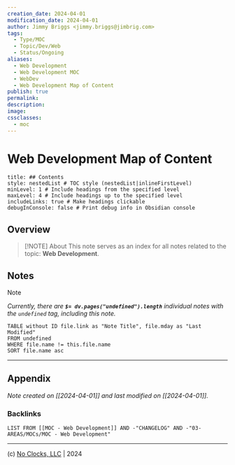 ```yaml
---
creation_date: 2024-04-01
modification_date: 2024-04-01
author: Jimmy Briggs <jimmy.briggs@jimbrig.com>
tags:
  - Type/MOC
  - Topic/Dev/Web
  - Status/Ongoing
aliases:
  - Web Development
  - Web Development MOC
  - WebDev
  - Web Development Map of Content
publish: true
permalink:
description:
image:
cssclasses:
  - moc
---
```


# Web Development Map of Content

```table-of-contents
title: ## Contents 
style: nestedList # TOC style (nestedList|inlineFirstLevel)
minLevel: 1 # Include headings from the specified level
maxLevel: 4 # Include headings up to the specified level
includeLinks: true # Make headings clickable
debugInConsole: false # Print debug info in Obsidian console
```

## Overview

> [!NOTE] About
> This note serves as an index for all notes related to the topic: **Web Development**.

## Notes

> [!NOTE]
> *Currently, there are **`$= dv.pages("undefined").length`**  individual notes with the `undefined` tag, including this note.*

```dataview
TABLE without ID file.link as "Note Title", file.mday as "Last Modified"
FROM undefined
WHERE file.name != this.file.name
SORT file.name asc
```

***

## Appendix

*Note created on [[2024-04-01]] and last modified on [[2024-04-01]].*

### Backlinks

```dataview
LIST FROM [[MOC - Web Development]] AND -"CHANGELOG" AND -"03-AREAS/MOCs/MOC - Web Development"
```

***

(c) [No Clocks, LLC](https://github.com/noclocks) | 2024